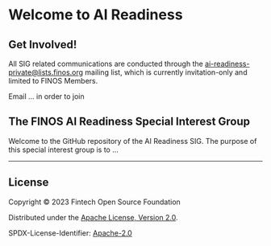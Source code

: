 # Welcome to AI Readiness

## Get Involved!

All SIG related communications are conducted through the ai-readiness-private@lists.finos.org
mailing list, which is currently invitation-only and limited to FINOS Members.

Email ... in order to join

## The FINOS AI Readiness Special Interest Group

Welcome to the GitHub repository of the AI Readiness SIG. The purpose of this special interest group is to ...

---

## License

Copyright © 2023 Fintech Open Source Foundation

Distributed under the [Apache License, Version 2.0](http://www.apache.org/licenses/LICENSE-2.0).

SPDX-License-Identifier: [Apache-2.0](https://spdx.org/licenses/Apache-2.0)

